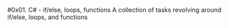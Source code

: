 #0x01. C# - if/else, loops, functions
A collection of tasks revolving around if/else, loops, and functions
